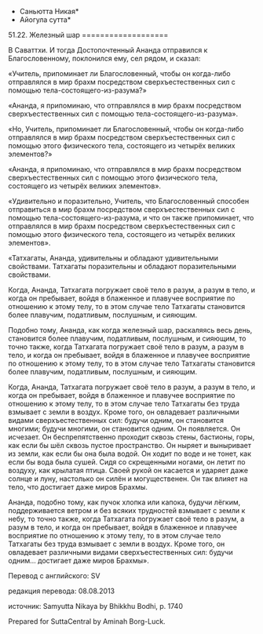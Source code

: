 * Саньютта Никая*
* Айогула сутта*

51\.22\. Железный шар
\=\=\=\=\=\=\=\=\=\=\=\=\=\=\=\=\=\=\=

В Саваттхи\. И тогда Достопочтенный Ананда отправился к Благословенному, поклонился ему, сел рядом, и сказал:

«Учитель, припоминает ли Благословенный, чтобы он когда\-либо отправлялся в мир брахм посредством сверхъестественных сил с помощью тела\-состоящего\-из\-разума?»

«Ананда, я припоминаю, что отправлялся в мир брахм посредством сверхъестественных сил с помощью тела\-состоящего\-из\-разума»\.

«Но, Учитель, припоминает ли Благословенный, чтобы он когда\-либо отправлялся в мир брахм посредством сверхъестественных сил с помощью этого физического тела, состоящего из четырёх великих элементов?»

«Ананда, я припоминаю, что отправлялся в мир брахм посредством сверхъестественных сил с помощью этого физического тела, состоящего из четырёх великих элементов»\.

«Удивительно и поразительно, Учитель, что Благословенный способен отправиться в мир брахм посредством сверхъестественных сил с помощью тела\-состоящего\-из\-разума, и что он также припоминает, что отправлялся в мир брахм посредством сверхъестественных сил с помощью этого физического тела, состоящего из четырёх великих элементов»\.

«Татхагаты, Ананда, удивительны и обладают удивительными свойствами\. Татхагаты поразительны и обладают поразительными свойствами\.

Когда, Ананда, Татхагата погружает своё тело в разум, а разум в тело, и когда он пребывает, войдя в блаженное и плавучее восприятие по отношению к этому телу, то в этом случае тело Татхагаты становится более плавучим, податливым, послушным, и сияющим\.

Подобно тому, Ананда, как когда железный шар, раскаляясь весь день, становится более плавучим, податливым, послушным, и сияющим, то точно также, когда Татхагата погружает своё тело в разум, а разум в тело, и когда он пребывает, войдя в блаженное и плавучее восприятие по отношению к этому телу, то в этом случае тело Татхагаты становится более плавучим, податливым, послушным, и сияющим\.

Когда, Ананда, Татхагата погружает своё тело в разум, а разум в тело, и когда он пребывает, войдя в блаженное и плавучее восприятие по отношению к этому телу, то в этом случае тело Татхагаты без труда взмывает c земли в воздух\. Кроме того, он овладевает различными видами сверхъестественных сил: будучи одним, он становится многими; будучи многими, он становится одним\. Он появляется\. Он исчезает\. Он беспрепятственно проходит сквозь стены, бастионы, горы, как если бы шёл сквозь пустое пространство\. Он ныряет и выныривает из земли, как если бы она была водой\. Он ходит по воде и не тонет, как если бы вода была сушей\. Сидя со скрещенными ногами, он летит по воздуху, как крылатая птица\. Своей рукой он касается и ударяет даже солнце и луну, настолько он силён и могущественен\. Он так влияет на тело, что достигает даже миров Брахмы\.

Ананда, подобно тому, как пучок хлопка или капока, будучи лёгким, поддерживается ветром и без всяких трудностей взмывает с земли к небу, то точно также, когда Татхагата погружает своё тело в разум, а разум в тело, и когда он пребывает, войдя в блаженное и плавучее восприятие по отношению к этому телу, то в этом случае тело Татхагаты без труда взмывает c земли в воздух\. Кроме того, он овладевает различными видами сверхъестественных сил: будучи одним… достигает даже миров Брахмы»\.

Перевод с английского: SV

редакция перевода: 08\.08\.2013

источник: Samyutta Nikaya by Bhikkhu Bodhi, p\. 1740

Prepared for SuttaCentral by Aminah Borg\-Luck\.